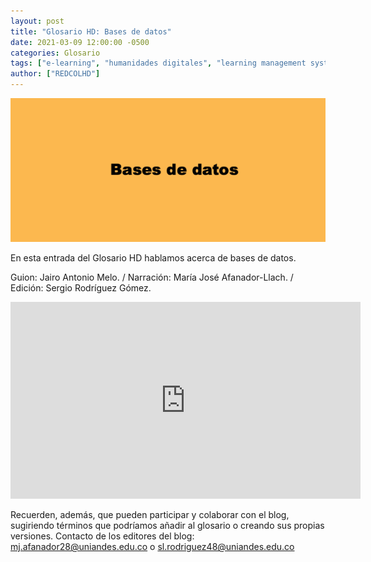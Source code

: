 ```yaml
---
layout: post
title: "Glosario HD: Bases de datos"
date: 2021-03-09 12:00:00 -0500
categories: Glosario
tags: ["e-learning", "humanidades digitales", "learning management systems", "lms", "sga", "sistemas de gestión del aprendizaje",]
author: ["REDCOLHD"]
---
```


![Imagen con texto "Glosario Bases de Datos"](/assets/blog/glosario-bases-de-datos.jpg)

En esta entrada del Glosario HD hablamos acerca de bases de datos.


Guion: Jairo Antonio Melo. / Narración: María José Afanador-Llach. / Edición: Sergio Rodríguez Gómez.

<iframe width="560" height="315" src="https://www.youtube.com/embed/RV9nHzwX_2o?si=MUNm58o31XePi88z" title="YouTube video player" frameborder="0" allow="accelerometer; autoplay; clipboard-write; encrypted-media; gyroscope; picture-in-picture; web-share" allowfullscreen></iframe>

Recuerden, además, que pueden participar y colaborar con el blog, sugiriendo términos que podríamos añadir al glosario o creando sus propias versiones. Contacto de los editores del blog: mj.afanador28@uniandes.edu.co o sl.rodriguez48@uniandes.edu.co

